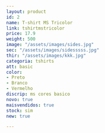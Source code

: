 ```yaml
---
layout: product
id: 2
name: T-shirt MS Tricolor
link: tshirtmstricolor
price: 17.9
weight: 500
image: "/assets/images/sides.jpg"
sec: "/assets/images/sidesssss.jpg"
thir: "/assets/images/kkk.jpg"
categoria: tshirts
att: basic
color:
- Preto
- Branco
- Vermelho
discrip: ms cores basico
novo: true
maisvendidos: true
stock: sim
new: true

---
```

